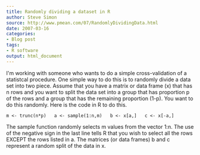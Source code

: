 ```yaml
---
title: Randomly dividing a dataset in R
author: Steve Simon
source: http://www.pmean.com/07/RandomlyDividingData.html
date: 2007-03-16
categories:
- Blog post
tags:
- R software
output: html_document
---
```

I\'m working with someone who wants to do a simple cross-validation of a
statistcal procedure. One simple way to do this is to randomly divide a
data set into two piece. Assume that you have a matrix or data frame (x)
that has n rows and you want to split the data set into a group that has
proportion p of the rows and a group that has the remaining proportion
(1-p). You want to do this randomly. Here is the code in R to do this.

`m <- trunc(n*p)   a <- sample(1:n,m)   b <- x[a,]   c <- x[-a,]`

The sample function randomly selects m values from the vector 1:n. The
use of the negative sign in the last line tells R that you wish to
select all the rows EXCEPT the rows listed in a. The matrices (or data
frames) b and c represent a random split of the data in x.
